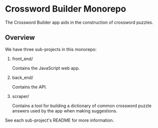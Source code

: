 # Crossword Builder Monorepo #

The Crossword Builder app aids in the construction of crossword puzzles.


## Overview ##

We have three sub-projects in this monorepo:

1. front_end/
  
    Contains the JavaScript web app.

2. back_end/
  
    Contains the API.

3. scraper/

    Contains a tool for building a dictionary of common crossword puzzle answers
    used by the app when making suggestions.

See each sub-project's README for more information.
